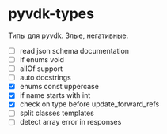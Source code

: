 # pyvdk-types
 Типы для pyvdk. Злые, негативные.

- [ ] read json schema documentation
- [ ] if enums void
- [ ] allOf support
- [ ] auto docstrings
- [x] enums const uppercase
- [x] if name starts with int
- [x] check on type before update_forward_refs
- [ ] split classes templates
- [ ] detect array error in responses
